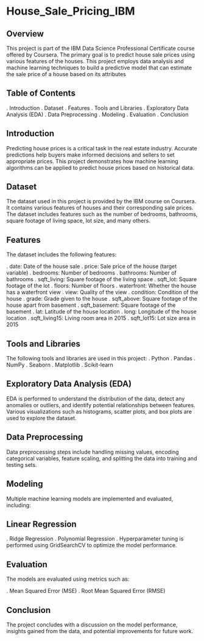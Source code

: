 # House_Sale_Pricing_IBM

## Overview

This project is part of the IBM Data Science Professional Certificate course offered by Coursera. The primary goal is to predict house sale prices using various features of the houses. This project employs data analysis and machine learning techniques to build a predictive model that can estimate the sale price of a house based on its attributes

## Table of Contents
. Introduction
. Dataset
. Features
. Tools and Libraries
. Exploratory Data Analysis (EDA)
. Data Preprocessing
. Modeling
. Evaluation
. Conclusion

## Introduction
Predicting house prices is a critical task in the real estate industry. Accurate predictions help buyers make informed decisions and sellers to set appropriate prices. This project demonstrates how machine learning algorithms can be applied to predict house prices based on historical data.

## Dataset
The dataset used in this project is provided by the IBM course on Coursera. It contains various features of houses and their corresponding sale prices. The dataset includes features such as the number of bedrooms, bathrooms, square footage of living space, lot size, and many others.

## Features
The dataset includes the following features:

. date: Date of the house sale
. price: Sale price of the house (target variable)
. bedrooms: Number of bedrooms
. bathrooms: Number of bathrooms
. sqft_living: Square footage of the living space
. sqft_lot: Square footage of the lot
. floors: Number of floors
. waterfront: Whether the house has a waterfront view
. view: Quality of the view
. condition: Condition of the house
. grade: Grade given to the house
. sqft_above: Square footage of the house apart from basement
. sqft_basement: Square footage of the basement
. lat: Latitude of the house location
. long: Longitude of the house location
. sqft_living15: Living room area in 2015
. sqft_lot15: Lot size area in 2015

## Tools and Libraries

The following tools and libraries are used in this project:
. Python
. Pandas
. NumPy
. Seaborn
. Matplotlib
. Scikit-learn

## Exploratory Data Analysis (EDA)
EDA is performed to understand the distribution of the data, detect any anomalies or outliers, and identify potential relationships between features. Various visualizations such as histograms, scatter plots, and box plots are used to explore the dataset.

## Data Preprocessing
Data preprocessing steps include handling missing values, encoding categorical variables, feature scaling, and splitting the data into training and testing sets.

## Modeling
Multiple machine learning models are implemented and evaluated, including:

## Linear Regression
. Ridge Regression
. Polynomial Regression
. Hyperparameter tuning is performed using GridSearchCV to optimize the model performance.

## Evaluation
The models are evaluated using metrics such as:

. Mean Squared Error (MSE)
. Root Mean Squared Error (RMSE)

## Conclusion
The project concludes with a discussion on the model performance, insights gained from the data, and potential improvements for future work.
